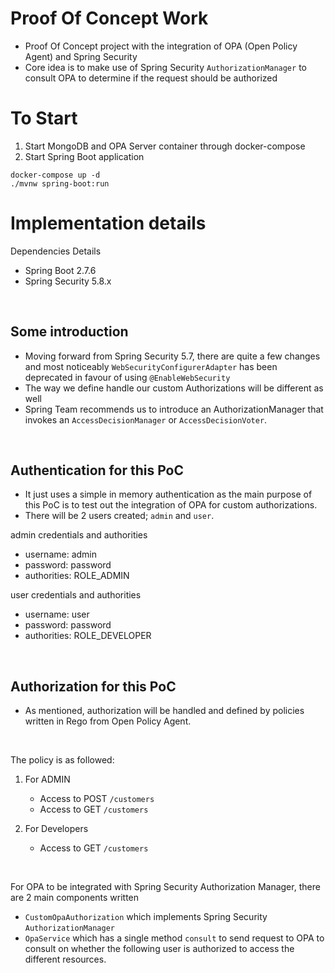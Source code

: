 # Proof Of Concept Work

- Proof Of Concept project with the integration of OPA (Open Policy Agent) and Spring Security
- Core idea is to make use of Spring Security `AuthorizationManager` to consult OPA to determine if the request should
  be authorized

# To Start

1. Start MongoDB and OPA Server container through docker-compose
2. Start Spring Boot application

```
docker-compose up -d
./mvnw spring-boot:run
```


# Implementation details

Dependencies Details
- Spring Boot 2.7.6
- Spring Security 5.8.x

<br>

## Some introduction

- Moving forward from Spring Security 5.7, there are quite a few changes and most noticeably `WebSecurityConfigurerAdapter` has been deprecated in favour of using `@EnableWebSecurity`
- The way we define handle our custom Authorizations will be different as well
- Spring Team recommends us to introduce an AuthorizationManager that invokes an `AccessDecisionManager` or `AccessDecisionVoter`.

<br>

## Authentication for this PoC
- It just uses a simple in memory authentication as the main purpose of this PoC is to test out the integration of OPA for custom authorizations.
- There will be 2 users created; `admin` and `user`.

admin credentials and authorities
- username: admin
- password: password
- authorities: ROLE_ADMIN

user credentials and authorities
- username: user
- password: password
- authorities: ROLE_DEVELOPER


<br>

## Authorization for this PoC
- As mentioned, authorization will be handled and defined by policies written in Rego from Open Policy Agent.

<br>

The policy is as followed:

1. For ADMIN
   - Access to POST `/customers`
   - Access to GET `/customers`

2. For Developers
   - Access to GET `/customers`

<br>

For OPA to be integrated with Spring Security Authorization Manager, there are 2 main components written
- `CustomOpaAuthorization` which implements Spring Security `AuthorizationManager`
- `OpaService` which has a single method `consult` to send request to OPA to consult on whether the following user is authorized to access the different resources.